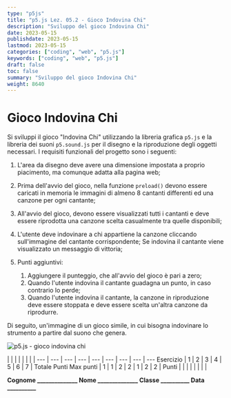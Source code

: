```yaml
---
type: "p5js"
title: "p5.js Lez. 05.2 - Gioco Indovina Chi"
description: "Sviluppo del gioco Indovina Chi"
date: 2023-05-15
publishdate: 2023-05-15
lastmod: 2023-05-15
categories: ["coding", "web", "p5.js"]
keywords: ["coding", "web", "p5.js"]
draft: false
toc: false
summary: "Sviluppo del gioco Indovina Chi"
weight: 8640
---
```


# Gioco Indovina Chi

Si sviluppi il gioco "Indovina Chi" utilizzando la libreria grafica ``p5.js`` e la libreria dei suoni ``p5.sound.js`` per il disegno e la riproduzione degli oggetti necessari. I requisiti funzionali del progetto sono i seguenti:

1. L'area da disegno deve avere una dimensione impostata a proprio piacimento, ma comunque adatta alla pagina web;
2. Prima dell'avvio del gioco, nella funzione ``preload()`` devono essere caricati in memoria le immagini di almeno 8 cantanti differenti ed una canzone per ogni cantante;
3. All'avvio del gioco, devono essere visualizzati tutti i cantanti e deve essere riprodotta una canzone scelta casualmente tra quelle disponibili;
4. L'utente deve indovinare a chi appartiene la canzone cliccando sull'immagine del cantante corrispondente; Se indovina il cantante viene visualizzato un messaggio di vittoria;
5. Punti aggiuntivi:

    1. Aggiungere il punteggio, che all'avvio del gioco è pari a zero;
    2. Quando l'utente indovina il cantante guadagna un punto, in caso contrario lo perde;
    3. Quando l'utente indovina il cantante, la canzone in riproduzione deve essere stoppata e deve essere scelta un'altra canzone da riprodurre.

Di seguito, un'immagine di un gioco simile, in cui bisogna indovinare lo strumento a partire dal suono che genera.

![p5.js - gioco indovina chi](/static/coding/web/p5js/progettoIndovinaChi.png "p5.js - gioco indovina chi")

<!-- markdownlint-disable MD009 MD036 -->

 |              |     |     |     |     |     |     | 
---       | --- | --- | --- | --- | --- | --- | --- | ---
Esercizio |  1  |  2  |  3  |  4  |  5  |  6  |  7  | Totale Punti
Max punti |  1  |  1  |  2  |  2  |  1  |  2  |  2  | 
Punti     |     |     |     |     |     |     |     | 

**Cognome ______________ Nome ______________ Classe __________ Data __________**

<!-- markdownlint-enable MD009 MD036 -->
